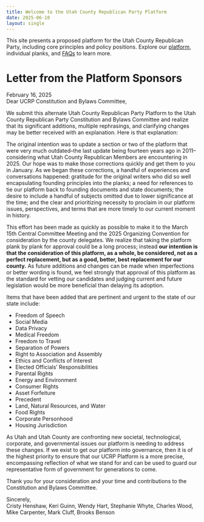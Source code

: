 ```yaml
---
title: Welcome to the Utah County Republican Party Platform
date: 2025-06-10
layout: single
---
```


This site presents a proposed platform for the Utah County Republican Party, including core principles and policy positions. Explore our [platform](/platform/), individual planks, and [FAQs](/faq/) to learn more.

# Letter from the Platform Sponsors

February 16, 2025  
Dear UCRP Constitution and Bylaws Committee,

We submit this alternate Utah County Republican Party Platform to the Utah County Republican Party Constitution and Bylaws Committee and realize that its significant additions, multiple rephrasings, and clarifying changes may be better received with an explanation. Here is that explanation:

The original intention was to update a section or two of the platform that were very much outdated–the last update being fourteen years ago in 2011–considering what Utah County Republican Members are encountering in 2025\. Our hope was to make those corrections quickly and get them to you in January. As we began these corrections, a handful of experiences and conversations happened: gratitude for the original writers who did so well encapsulating founding principles into the planks; a need for references to tie our platform back to founding documents and state documents; the desire to include a handful of subjects omitted due to lower significance at the time; and the clear and prioritizing necessity to proclaim in our platform issues, perspectives, and terms that are more timely to our current moment in history. 

This effort has been made as quickly as possible to make it to the March 15th Central Committee Meeting and the 2025 Organizing Convention for consideration by the county delegates. We realize that taking the platform plank by plank for approval could be a long process; instead **our intention is that the consideration of this platform, as a whole, be considered, not as a perfect replacement, but as a good, better, best replacement for our county.** As future additions and changes can be made when imperfections or better wording is found, we feel strongly that approval of this platform as the standard for vetting our candidates and judging current and future legislation would be more beneficial than delaying its adoption. 

Items that have been added that are pertinent and urgent to the state of our state include:

* Freedom of Speech  
* Social Media  
* Data Privacy  
* Medical Freedom  
* Freedom to Travel  
* Separation of Powers  
* Right to Association and Assembly  
* Ethics and Conflicts of Interest  
* Elected Officials’ Responsibilities  
* Parental Rights  
* Energy and Environment  
* Consumer Rights  
* Asset Forfeiture   
* Precedent  
* Land, Natural Resources, and Water  
* Food Rights  
* Corporate Personhood  
* Housing Jurisdiction


As Utah and Utah County are confronting new societal, technological, corporate, and governmental issues our platform is needing to address these changes. If we exist to get our platform into governance, then it is of the highest priority to ensure that our UCRP Platform is a more precise, encompassing reflection of what we stand for and can be used to guard our representative form of government for generations to come. 

Thank you for your consideration and your time and contributions to the Constitution and Bylaws Committee. 

Sincerely,  
Cristy Henshaw, Keri Guinn, Wendy Hart, Stephanie Whyte, Charles Wood, Mike Carpenter, Mark Cluff, Brooks Benson